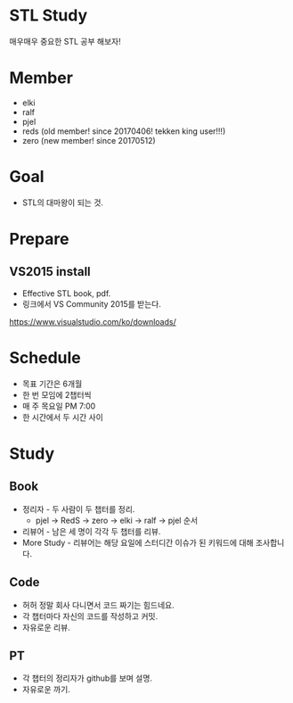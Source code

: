 # STL Study

매우매우 중요한 STL 공부 해보자!

# Member

* elki
* ralf
* pjel
* reds (old member! since 20170406! tekken king user!!!)
* zero (new member! since 20170512)

# Goal

* STL의 대마왕이 되는 것.

# Prepare

## VS2015 install

* Effective STL book, pdf.
* 링크에서 VS Community 2015를 받는다.

https://www.visualstudio.com/ko/downloads/

# Schedule

* 목표 기간은 6개월
* 한 번 모임에 2챕터씩
* 매 주 목요일 PM 7:00
* 한 시간에서 두 시간 사이

# Study

## Book

* 정리자 - 두 사람이 두 챕터를 정리.
    - pjel -> RedS -> zero -> elki -> ralf -> pjel 순서
* 리뷰어 - 남은 세 명이 각각 두 챕터를 리뷰.
* More Study - 리뷰어는 해당 요일에 스터디간 이슈가 된 키워드에 대해 조사합니다.

## Code

* 허허 정말 회사 다니면서 코드 짜기는 힘드네요.
* 각 챕터마다 자신의 코드를 작성하고 커밋.
* 자유로운 리뷰.

## PT

* 각 챕터의 정리자가 github를 보며 설명.
* 자유로운 까기.